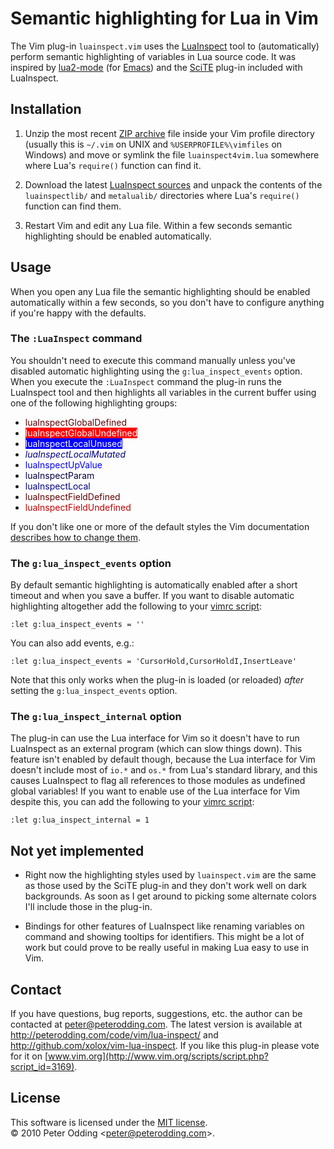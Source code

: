 # Semantic highlighting for Lua in Vim

The Vim plug-in `luainspect.vim` uses the [LuaInspect](http://lua-users.org/wiki/LuaInspect) tool to (automatically) perform semantic highlighting of variables in Lua source code. It was inspired by [lua2-mode](http://www.enyo.de/fw/software/lua-emacs/lua2-mode.html) (for [Emacs](http://www.gnu.org/software/emacs/)) and the [SciTE](http://www.scintilla.org/SciTE.html) plug-in included with LuaInspect.

## Installation

1. Unzip the most recent [ZIP archive](http://peterodding.com/code/vim/downloads/lua-inspect) file inside your Vim profile directory (usually this is `~/.vim` on UNIX and `%USERPROFILE%\vimfiles` on Windows) and move or symlink the file `luainspect4vim.lua` somewhere where Lua's `require()` function can find it.

2. Download the latest [LuaInspect sources](http://github.com/davidm/lua-inspect/zipball/master) and unpack the contents of the `luainspectlib/` and `metalualib/` directories where Lua's `require()` function can find them.

3. Restart Vim and edit any Lua file. Within a few seconds semantic highlighting should be enabled automatically.

## Usage

When you open any Lua file the semantic highlighting should be enabled automatically within a few seconds, so you don't have to configure anything if you're happy with the defaults.

### The `:LuaInspect` command

You shouldn't need to execute this command manually unless you've disabled automatic highlighting using the `g:lua_inspect_events` option. When you execute the `:LuaInspect` command the plug-in runs the LuaInspect tool and then highlights all variables in the current buffer using one of the following highlighting groups:

 * <span style="color: #600000">luaInspectGlobalDefined</span>
 * <span style="color: #FFF; background: #F00">luaInspectGlobalUndefined</span>
 * <span style="color: #FFF; background: #00F">luaInspectLocalUnused</span>
 * <span style="color: #000080; font-style: italic">luaInspectLocalMutated</span>
 * <span style="color: #00F">luaInspectUpValue</span>
 * <span style="color: #000040">luaInspectParam</span>
 * <span style="color: #000080">luaInspectLocal</span>
 * <span style="color: #600000">luaInspectFieldDefined</span>
 * <span style="color: #C00000">luaInspectFieldUndefined</span>

If you don't like one or more of the default styles the Vim documentation [describes how to change them](http://vimdoc.sourceforge.net/htmldoc/syntax.html#:hi-default).

### The `g:lua_inspect_events` option

By default semantic highlighting is automatically enabled after a short timeout and when you save a buffer. If you want to disable automatic highlighting altogether add the following to your [vimrc script](http://vimdoc.sourceforge.net/htmldoc/starting.html#vimrc):

    :let g:lua_inspect_events = ''

You can also add events, e.g.:

    :let g:lua_inspect_events = 'CursorHold,CursorHoldI,InsertLeave'

Note that this only works when the plug-in is loaded (or reloaded) *after* setting the `g:lua_inspect_events` option.

### The `g:lua_inspect_internal` option

The plug-in can use the Lua interface for Vim so it doesn't have to run LuaInspect as an external program (which can slow things down). This feature isn't enabled by default though, because the Lua interface for Vim doesn't include most of `io.*` and `os.*` from Lua's standard library, and this causes LuaInspect to flag all references to those modules as undefined global variables! If you want to enable use of the Lua interface for Vim despite this, you can add the following to your [vimrc script](http://vimdoc.sourceforge.net/htmldoc/starting.html#vimrc):

    :let g:lua_inspect_internal = 1

## Not yet implemented

 * Right now the highlighting styles used by `luainspect.vim` are the same as those used by the SciTE plug-in and they don't work well on dark backgrounds. As soon as I get around to picking some alternate colors I'll include those in the plug-in.

 * Bindings for other features of LuaInspect like renaming variables on command and showing tooltips for identifiers. This might be a lot of work but could prove to be really useful in making Lua easy to use in Vim.

## Contact

If you have questions, bug reports, suggestions, etc. the author can be contacted at <peter@peterodding.com>. The latest version is available at <http://peterodding.com/code/vim/lua-inspect/> and <http://github.com/xolox/vim-lua-inspect>. If you like this plug-in please vote for it on [www.vim.org](http://www.vim.org/scripts/script.php?script_id=3169).

## License

This software is licensed under the [MIT license](http://en.wikipedia.org/wiki/MIT_License).  
© 2010 Peter Odding &lt;<peter@peterodding.com>&gt;.
